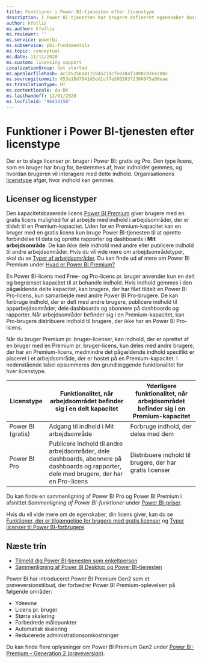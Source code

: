 ```yaml
---
title: Funktioner i Power BI-tjenesten efter licenstype
description: I Power BI-tjenesten har brugere defineret egenskaber baseret på den type licens pr. bruger, de har (Free eller Pro), og om det indhold, de interagerer med, befinder sig i et arbejdsområde, der er tildelt en Power BI Premium-kapacitet.
author: kfollis
ms.author: kfollis
ms.reviewer: ''
ms.service: powerbi
ms.subservice: pbi-fundamentals
ms.topic: conceptual
ms.date: 11/11/2020
ms.custom: licensing support
LocalizationGroup: Get started
ms.openlocfilehash: 4c1b5256a411594521dcfe030af3490cd2e4780c
ms.sourcegitcommit: 653e18d7041d3dd1cf7a38010372366975a98eae
ms.translationtype: HT
ms.contentlocale: da-DK
ms.lasthandoff: 12/01/2020
ms.locfileid: "96414156"
---
```

# <a name="power-bi-service-features-by-license-type"></a>Funktioner i Power BI-tjenesten efter licenstype

Der er to slags licenser pr. bruger i Power BI: gratis og Pro. Den type licens, som en bruger har brug for, bestemmes af, hvor indholdet gemmes, og hvordan brugeren vil interagere med dette indhold. Organisationens [licenstype](#licenses-and-license-types) afgør, hvor indhold kan gemmes.

## <a name="licenses-and-license-types"></a>Licenser og licenstyper

Den kapacitetsbaserede licens [Power BI Premium](../admin/service-admin-premium-purchase.md) giver brugere med en gratis licens mulighed for at arbejde med indhold i arbejdsområder, der er tildelt til en Premium-kapacitet. Uden for en Premium-kapacitet kan en bruger med en gratis licens kun bruge Power BI-tjenesten til at oprette forbindelse til data og oprette rapporter og dashboards i **Mit arbejdsområde**. De kan ikke dele indhold med andre eller publicere indhold til andre arbejdsområder. Hvis du vil vide mere om arbejdsområdetyper, skal du se [Typer af arbejdsområder](../consumer/end-user-workspaces.md#types-of-workspaces). Du kan finde ud af mere om Power BI Premium under [Hvad er Power BI Premium?](../admin/service-premium-what-is.md)

En Power BI-licens med Free- og Pro-licens pr. bruger anvender kun en delt og begrænset kapacitet til at behandle indhold. Hvis indhold gemmes i den pågældende delte kapacitet, kan brugere, der har fået tildelt en Power BI Pro-licens, kun samarbejde med andre Power BI Pro-brugere. De kan forbruge indhold, der er delt med andre brugere, publicere indhold til apparbejdsområder, dele dashboards og abonnere på dashboards og rapporter.  Når arbejdsområder befinder sig i en Premium-kapacitet, kan Pro-brugere distribuere indhold til brugere, der ikke har en Power BI Pro-licens.

Når du bruger Premium pr. bruger-licenser, kan indhold, der er oprettet af en bruger med en Premium pr. bruger-licens, kun deles med andre brugere, der har en Premium-licens, medmindre det pågældende indhold specifikt er placeret i et arbejdsområde, der er hostet på en Premium-kapacitet. I nedenstående tabel opsummeres den grundlæggende funktionalitet for hver licenstype. 

| Licenstype | Funktionalitet, når arbejdsområdet befinder sig i en delt kapacitet | Yderligere funktionalitet, når arbejdsområdet befinder sig i en Premium-kapacitet |
| --------- | ----------- | ----------- |
| Power BI (gratis) | Adgang til indhold i Mit arbejdsområde | Forbruge indhold, der deles med dem |
| Power BI Pro | Publicere indhold til andre arbejdsområder, dele dashboards, abonnere på dashboards og rapporter, dele med brugere, der har en Pro-licens | Distribuere indhold til brugere, der har gratis licenser |

Du kan finde en sammenligning af Power BI Pro og Power BI Premium i afsnittet _Sammenligning af Power BI-funktioner_ under [Power BI-priser](https://powerbi.microsoft.com/pricing/).

Hvis du vil vide mere om de egenskaber, din licens giver, kan du se [Funktioner, der er tilgængelige for brugere med gratis licenser](../consumer/end-user-features.md) og [Typer licenser til Power BI-forbrugere](../consumer/end-user-license.md).

## <a name="next-steps"></a>Næste trin

* [Tilmeld dig Power BI-tjenesten som enkeltperson](service-self-service-signup-for-power-bi.md)
* [Sammenligning af Power BI Desktop og Power BI-tjenesten](service-service-vs-desktop.md)


Power BI har introduceret Power BI Premium Gen2 som et prøveversionstilbud, der forbedrer Power BI Premium-oplevelsen på følgende områder:
* Ydeevne
* Licens pr. bruger
* Større skalering
* Forbedrede målepunkter
* Automatisk skalering
* Reducerede administrationsomkostninger

Du kan finde flere oplysninger om Power BI Premium Gen2 under [Power BI-Premium – Generation 2 (prøveversion)](../admin/service-premium-what-is.md#power-bi-premium-generation-2-preview).